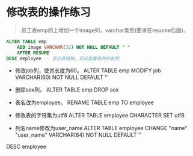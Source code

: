 # 修改表的操作练习
> 员工表emp的上增加一个image列，varchar类型(要求在resume后面)。

``` sql 
ALTER TABLE emp 
	ADD image VARCHAR(32) NOT NULL DEFAULT " " 
	AFTER RESUME
DESC employee -- 显示表结构，可以查看表的所有列
```
 
 - 修改job列，使其长度为60。
 ALTER TABLE emp 
 	MODIFY job VARCHAR(60) NOT NULL DEFAULT ''
 	
 - 删除sex列。
 ALTER TABLE emp
 	DROP sex
 	
 - 表名改为employee。
 RENAME TABLE emp TO employee
 
 - 修改表的字符集为utf8 
 ALTER TABLE employee CHARACTER SET utf8
 
 -  列名name修改为user_name
 ALTER TABLE employee 
 	CHANGE "name" "user_name" VARCHAR(64) NOT NULL DEFAULT ''
 	
 DESC employee

